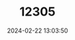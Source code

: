 ---
title: "12305"
category: "Lontra provocax"
draft: false
date: 2024-02-22 13:03:50
languages:
  English: ["Huillin", "Southern River Otter"]
  Spanish; Castilian: ["Huillín", "Lobito Patagonica", "Nutria de Chile"]
  French: ["Loutre du Chili"]
---